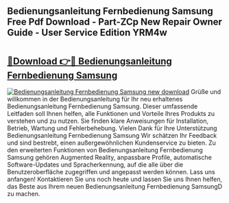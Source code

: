 ## Bedienungsanleitung Fernbedienung Samsung Free Pdf Download - Part-ZCp New Repair Owner Guide - User Service Edition YRM4w

# <h2><a href="http://df41dln.blite.top/?on=Bedienungsanleitung+Fernbedienung+Samsung">🔗Download 👉🔴 Bedienungsanleitung Fernbedienung Samsung</a></h2>

[![Bedienungsanleitung Fernbedienung Samsung new download](https://i.imgur.com/lujVjoI.png)](http://df41dln.blite.top/?on=Bedienungsanleitung+Fernbedienung+Samsung)
Grüße und willkommen in der Bedienungsanleitung für Ihr neu erhaltenes Bedienungsanleitung Fernbedienung Samsung. Dieser umfassende Leitfaden soll Ihnen helfen, alle Funktionen und Vorteile Ihres Produkts zu verstehen und zu nutzen. Sie finden klare Anweisungen für Installation, Betrieb, Wartung und Fehlerbehebung. Vielen Dank für Ihre Unterstützung Bedienungsanleitung Fernbedienung Samsung Wir schätzen Ihr Feedback und sind bestrebt, einen außergewöhnlichen Kundenservice zu bieten. Zu den erweiterten Funktionen von Bedienungsanleitung Fernbedienung Samsung gehören Augmented Reality, anpassbare Profile, automatische Software-Updates und Spracherkennung, auf die alle über die Benutzeroberfläche zugegriffen und angepasst werden können. Lass uns anfangen! Kontaktieren Sie uns noch heute und lassen Sie uns Ihnen helfen, das Beste aus Ihrem neuen Bedienungsanleitung Fernbedienung SamsungD zu machen.

